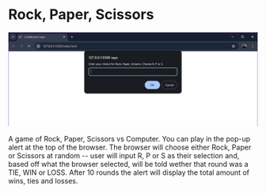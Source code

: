 # Rock, Paper, Scissors 
<img src="images/Screenshot 2024-03-29 185202.png">

A game of Rock, Paper, Scissors vs Computer. You can play in the pop-up alert at the top of the browser. The browser will choose either Rock, Paper or Scissors at random -- user will input R, P or S as their selection and, based off what the browser selected, will be told wether that round was a TIE, WIN or LOSS. After 10 rounds the alert will display the total amount of wins, ties and losses.
